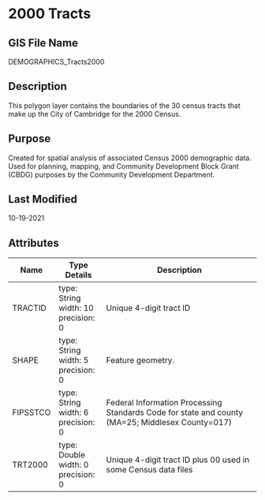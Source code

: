# 2000 Tracts
## GIS File Name
DEMOGRAPHICS_Tracts2000
## Description
<DIV STYLE="text-align:Left;"><DIV><DIV><P><SPAN>This polygon layer contains the boundaries of the 30 census tracts that make up the City of Cambridge for the 2000 Census.</SPAN></P></DIV></DIV></DIV>

## Purpose
Created for spatial analysis of associated Census 2000 demographic data. Used for planning, mapping, and Community Development Block Grant (CBDG) purposes by the Community Development Department.
## Last Modified
10-19-2021
## Attributes
|Name|Type Details|Description|
|----|------------|-----------|
|TRACTID|type: String<br/>width: 10<br/>precision: 0|Unique 4-digit tract ID|
|SHAPE|type: String<br/>width: 5<br/>precision: 0|Feature geometry.|
|FIPSSTCO|type: String<br/>width: 6<br/>precision: 0|Federal Information Processing Standards Code for state and county (MA=25; Middlesex County=017)|
|TRT2000|type: Double<br/>width: 0<br/>precision: 0|Unique 4-digit tract ID plus 00 used in some Census data files|

